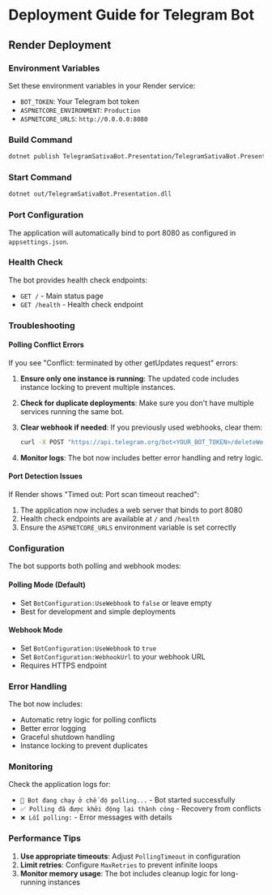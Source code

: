 # Deployment Guide for Telegram Bot

## Render Deployment

### Environment Variables
Set these environment variables in your Render service:

- `BOT_TOKEN`: Your Telegram bot token
- `ASPNETCORE_ENVIRONMENT`: `Production`
- `ASPNETCORE_URLS`: `http://0.0.0.0:8080`

### Build Command
```bash
dotnet publish TelegramSativaBot.Presentation/TelegramSativaBot.Presentation.csproj -c Release -o out
```

### Start Command
```bash
dotnet out/TelegramSativaBot.Presentation.dll
```

### Port Configuration
The application will automatically bind to port 8080 as configured in `appsettings.json`.

### Health Check
The bot provides health check endpoints:
- `GET /` - Main status page
- `GET /health` - Health check endpoint

### Troubleshooting

#### Polling Conflict Errors
If you see "Conflict: terminated by other getUpdates request" errors:

1. **Ensure only one instance is running**: The updated code includes instance locking to prevent multiple instances.

2. **Check for duplicate deployments**: Make sure you don't have multiple services running the same bot.

3. **Clear webhook if needed**: If you previously used webhooks, clear them:
   ```bash
   curl -X POST "https://api.telegram.org/bot<YOUR_BOT_TOKEN>/deleteWebhook"
   ```

4. **Monitor logs**: The bot now includes better error handling and retry logic.

#### Port Detection Issues
If Render shows "Timed out: Port scan timeout reached":

1. The application now includes a web server that binds to port 8080
2. Health check endpoints are available at `/` and `/health`
3. Ensure the `ASPNETCORE_URLS` environment variable is set correctly

### Configuration

The bot supports both polling and webhook modes:

#### Polling Mode (Default)
- Set `BotConfiguration:UseWebhook` to `false` or leave empty
- Best for development and simple deployments

#### Webhook Mode
- Set `BotConfiguration:UseWebhook` to `true`
- Set `BotConfiguration:WebhookUrl` to your webhook URL
- Requires HTTPS endpoint

### Error Handling

The bot now includes:
- Automatic retry logic for polling conflicts
- Better error logging
- Graceful shutdown handling
- Instance locking to prevent duplicates

### Monitoring

Check the application logs for:
- `🤖 Bot đang chạy ở chế độ polling...` - Bot started successfully
- `✅ Polling đã được khởi động lại thành công` - Recovery from conflicts
- `❌ Lỗi polling:` - Error messages with details

### Performance Tips

1. **Use appropriate timeouts**: Adjust `PollingTimeout` in configuration
2. **Limit retries**: Configure `MaxRetries` to prevent infinite loops
3. **Monitor memory usage**: The bot includes cleanup logic for long-running instances 